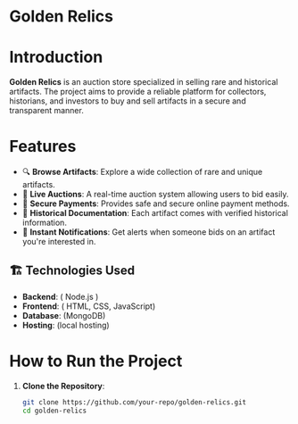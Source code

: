 # Golden Relics

#  Introduction
**Golden Relics** is an auction store specialized in selling rare and historical artifacts. The project aims to provide a reliable platform for collectors, historians, and investors to buy and sell artifacts in a secure and transparent manner.

#  Features
- 🔍 **Browse Artifacts**: Explore a wide collection of rare and unique artifacts.
- 🛒 **Live Auctions**: A real-time auction system allowing users to bid easily.
- 🔐 **Secure Payments**: Provides safe and secure online payment methods.
- 📜 **Historical Documentation**: Each artifact comes with verified historical information.
- 📩 **Instant Notifications**: Get alerts when someone bids on an artifact you're interested in.

## 🏗️ Technologies Used
- **Backend**: ( Node.js )
- **Frontend**: ( HTML, CSS, JavaScript)
- **Database**: (MongoDB)
- **Hosting**: (local hosting)

#  How to Run the Project
1. **Clone the Repository**:
   ```bash
   git clone https://github.com/your-repo/golden-relics.git
   cd golden-relics
